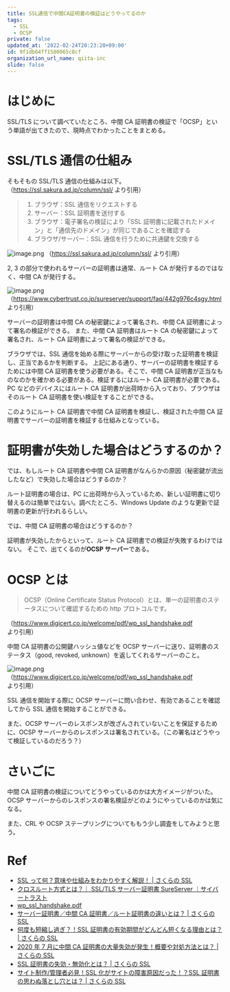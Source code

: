 ```yaml
---
title: SSL通信で中間CA証明書の検証はどうやってるのか
tags:
  - SSL
  - OCSP
private: false
updated_at: '2022-02-24T20:23:20+09:00'
id: 9f1db64ff1580065c8cf
organization_url_name: qiita-inc
slide: false
---
```

# はじめに

SSL/TLS について調べていたところ、中間 CA 証明書の検証で「OCSP」という単語が出てきたので、現時点でわかったことをまとめる。

# SSL/TLS 通信の仕組み

そもそもの SSL/TLS 通信の仕組みは以下。（https://ssl.sakura.ad.jp/column/ssl/ より引用）

> 1. ブラウザ：SSL 通信をリクエストする
> 2. サーバー：SSL 証明書を送付する
> 3. ブラウザ：電子署名の検証により「SSL 証明書に記載されたドメイン」と「通信先のドメイン」が同じであることを確認する
> 4. ブラウザ/サーバー：SSL 通信を行うために共通鍵を交換する

![image.png](https://qiita-image-store.s3.ap-northeast-1.amazonaws.com/0/352836/34de279e-34a9-4610-7aac-f959fd068d5c.png)
（https://ssl.sakura.ad.jp/column/ssl/ より引用）

2, 3 の部分で使われるサーバーの証明書は通常、ルート CA が発行するのではなく、中間 CA が発行する。

![image.png](https://qiita-image-store.s3.ap-northeast-1.amazonaws.com/0/352836/2e8cbd81-2710-bca2-4d69-4748d6e5141b.png)
（https://www.cybertrust.co.jp/sureserver/support/faq/442g976c4sgy.html より引用）

サーバーの証明書は中間 CA の秘密鍵によって署名され、中間 CA 証明書によって署名の検証ができる。
また、中間 CA 証明書はルート CA の秘密鍵によって署名され、ルート CA 証明書によって署名の検証ができる。

ブラウザでは、SSL 通信を始める際にサーバーからの受け取った証明書を検証し、正当であるかを判断する。
上記にある通り、サーバーの証明書を検証するためには中間 CA 証明書を使う必要がある。そこで、中間 CA 証明書が正当なものなのかを確かめる必要がある。検証するにはルート CA 証明書が必要である。
PC などのデバイスにはルート CA 証明書が出荷時から入っており、ブラウザはそのルート CA 証明書を使い検証をすることができる。

このようにルート CA 証明書で中間 CA 証明書を検証し、検証された中間 CA 証明書でサーバーの証明書を検証する仕組みとなっている。

# 証明書が失効した場合はどうするのか？

では、もしルート CA 証明書や中間 CA 証明書がなんらかの原因（秘密鍵が流出したなど）で失効した場合はどうするのか？

ルート証明書の場合は、PC に出荷時から入っているため、新しい証明書に切り替えるのは簡単ではない。調べたところ、Windows Update のような更新で証明書の更新が行われるらしい。

では、中間 CA 証明書の場合はどうするのか？

証明書が失効したからといって、ルート CA 証明書での検証が失敗するわけではない。
そこで、出てくるのが**OCSP サーバー**である。

# OCSP とは

> OCSP（Online Certificate Status Protocol）とは、単一の証明書のステータスについて確認するための http プロトコルです。

（https://www.digicert.co.jp/welcome/pdf/wp_ssl_handshake.pdf より引用）

中間 CA 証明書の公開鍵ハッシュ値などを OCSP サーバーに送り、証明書のステータス（good, revoked, unknown）を返してくれるサーバーのこと。

![image.png](https://qiita-image-store.s3.ap-northeast-1.amazonaws.com/0/352836/902a0136-b360-385a-f42e-720440fa3ed7.png)
（https://www.digicert.co.jp/welcome/pdf/wp_ssl_handshake.pdf より引用）

SSL 通信を開始する際に OCSP サーバーに問い合わせ、有効であることを確認してから SSL 通信を開始することができる。

また、OCSP サーバーのレスポンスが改ざんされていないことを保証するために、OCSP サーバーからのレスポンスは署名されている。（この署名はどうやって検証しているのだろう？）

# さいごに

中間 CA 証明書の検証についてどうやっているのかは大方イメージがついた。
OCSP サーバーからのレスポンスの署名検証がどのようにやっているのかは気になる。

また、CRL や OCSP ステープリングについてももう少し調査をしてみようと思う。

# Ref

- [SSL って何？意味や仕組みをわかりやすく解説！ | さくらの SSL](https://ssl.sakura.ad.jp/column/ssl/)
- [クロスルート方式とは？｜ SSL/TLS サーバー証明書 SureServer ｜サイバートラスト](https://www.cybertrust.co.jp/sureserver/support/faq/442g976c4sgy.html)
- [wp_ssl_handshake.pdf](https://www.digicert.co.jp/welcome/pdf/wp_ssl_handshake.pdf)
- [サーバー証明書／中間 CA 証明書／ルート証明書の違いとは？ | さくらの SSL](https://ssl.sakura.ad.jp/column/difference-in-ssl/)
- [何度も短縮し過ぎ？！SSL 証明書の有効期間がどんどん短くなる理由とは？ | さくらの SSL](https://ssl.sakura.ad.jp/column/shortened-ssl/)
- [2020 年 7 月に中間 CA 証明書の大量失効が発生！概要や対処方法とは？ | さくらの SSL](https://ssl.sakura.ad.jp/column/mass-revocation-202007/)
- [SSL 証明書の失効・無効化とは？ | さくらの SSL](https://ssl.sakura.ad.jp/column/revocation/)
- [サイト制作/管理者必見！SSL 化がサイトの障害原因だった！？SSL 証明書の思わぬ落とし穴とは？ | さくらの SSL](https://ssl.sakura.ad.jp/column/ssl-failure/)
